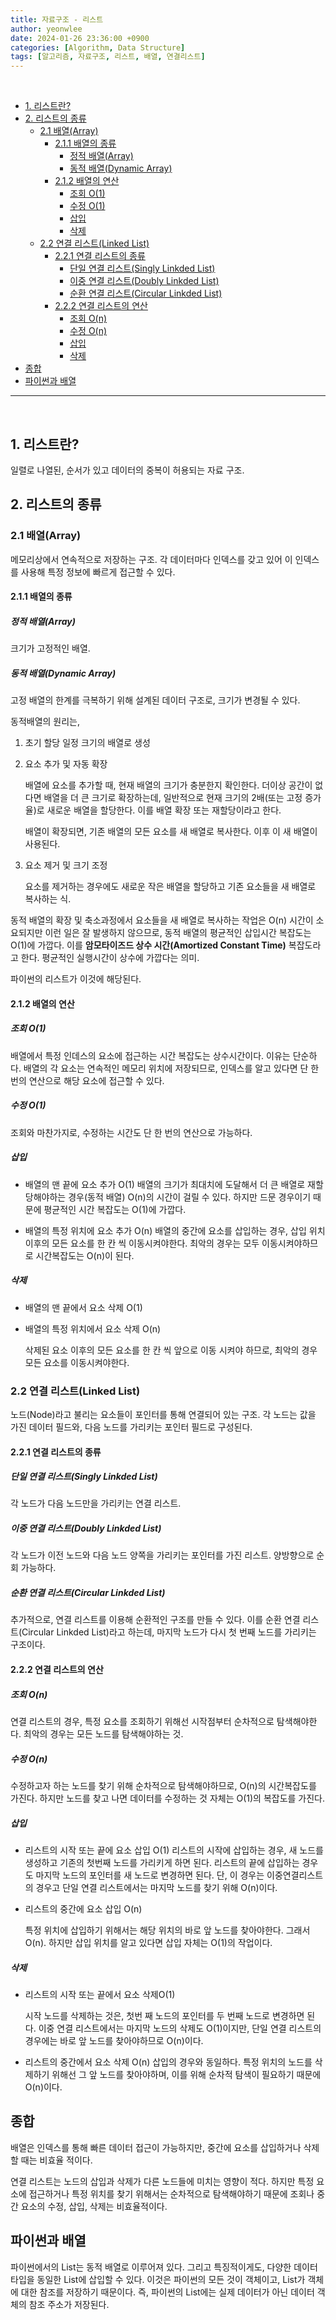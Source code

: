 ```yaml
---
title: 자료구조 - 리스트
author: yeonwlee
date: 2024-01-26 23:36:00 +0900
categories: [Algorithm, Data Structure]
tags: [알고리즘, 자료구조, 리스트, 배열, 연결리스트]
---
```


<br>

- [1. 리스트란?](#1-리스트란)
- [2. 리스트의 종류](#2-리스트의-종류)
  - [2.1 배열(Array)](#21-배열array)
    - [2.1.1 배열의 종류](#211-배열의-종류)
      - [정적 배열(Array)](#정적-배열array)
      - [동적 배열(Dynamic Array)](#동적-배열dynamic-array)
    - [2.1.2 배열의 연산](#212-배열의-연산)
      - [조회 O(1)](#조회-o1)
      - [수정 O(1)](#수정-o1)
      - [삽입](#삽입)
      - [삭제](#삭제)
  - [2.2 연결 리스트(Linked List)](#22-연결-리스트linked-list)
    - [2.2.1 연결 리스트의 종류](#221-연결-리스트의-종류)
      - [단일 연결 리스트(Singly Linkded List)](#단일-연결-리스트singly-linkded-list)
      - [이중 연결 리스트(Doubly Linkded List)](#이중-연결-리스트doubly-linkded-list)
      - [순환 연결 리스트(Circular Linkded List)](#순환-연결-리스트circular-linkded-list)
    - [2.2.2 연결 리스트의 연산](#222-연결-리스트의-연산)
      - [조회 O(n)](#조회-on)
      - [수정 O(n)](#수정-on)
      - [삽입](#삽입-1)
      - [삭제](#삭제-1)
- [종합](#종합)
- [파이썬과 배열](#파이썬과-배열)

---

<br>

## 1. 리스트란?

일렬로 나열된, 순서가 있고 데이터의 중복이 허용되는 자료 구조.

## 2. 리스트의 종류

### 2.1 배열(Array)

메모리상에서 연속적으로 저장하는 구조. 각 데이터마다 인덱스를 갖고 있어 이 인덱스를 사용해 특정 정보에 빠르게 접근할 수 있다.

#### 2.1.1 배열의 종류

##### 정적 배열(Array)

크기가 고정적인 배열.

##### 동적 배열(Dynamic Array)

고정 배열의 한계를 극복하기 위해 설계된 데이터 구조로, 크기가 변경될 수 있다.

동적배열의 원리는,

1. 초기 할당
   일정 크기의 배열로 생성

2. 요소 추가 및 자동 확장

   배열에 요소를 추가할 때, 현재 배열의 크기가 충분한지 확인한다. 더이상 공간이 없다면 배열을 더 큰 크기로 확장하는데, 일반적으로 현재 크기의 2배(또는 고정 증가율)로 새로운 배열을 할당한다. 이를 배열 확장 또는 재할당이라고 한다.

   배열이 확장되면, 기존 배열의 모든 요소를 새 배열로 복사한다. 이후 이 새 배열이 사용된다.

3. 요소 제거 및 크기 조정

   요소를 제거하는 경우에도 새로운 작은 배열을 할당하고 기존 요소들을 새 배열로 복사하는 식.

동적 배열의 확장 및 축소과정에서 요소들을 새 배열로 복사하는 작업은 O(n) 시간이 소요되지만 이런 일은 잘 발생하지 않으므로, 동적 배열의 평균적인 삽입시간 복잡도는 O(1)에 가깝다. 이를 **암모타이즈드 상수 시간(Amortized Constant Time)** 복잡도라고 한다. 평균적인 실행시간이 상수에 가깝다는 의미.

파이썬의 리스트가 이것에 해당된다.

#### 2.1.2 배열의 연산

##### 조회 O(1)

배열에서 특정 인데스의 요소에 접근하는 시간 복잡도는 상수시간이다. 이유는 단순하다. 배열의 각 요소는 연속적인 메모리 위치에 저장되므로, 인덱스를 알고 있다면 단 한 번의 연산으로 해당 요소에 접근할 수 있다.

##### 수정 O(1)

조회와 마찬가지로, 수정하는 시간도 단 한 번의 연산으로 가능하다.

##### 삽입

- 배열의 맨 끝에 요소 추가 O(1)
  배열의 크기가 최대치에 도달해서 더 큰 배열로 재할당해야하는 경우(동적 배열) O(n)의 시간이 걸릴 수 있다. 하지만 드문 경우이기 때문에 평균적인 시간 복잡도는 O(1)에 가깝다.

- 배열의 특정 위치에 요소 추가 O(n)
  배열의 중간에 요소를 삽입하는 경우, 삽입 위치 이후의 모든 요소를 한 칸 씩 이동시켜야한다. 최악의 경우는 모두 이동시켜야하므로 시간복잡도는 O(n)이 된다.

##### 삭제

- 배열의 맨 끝에서 요소 삭제 O(1)
- 배열의 특정 위치에서 요소 삭제 O(n)

  삭제된 요소 이후의 모든 요소를 한 칸 씩 앞으로 이동 시켜야 하므로, 최악의 경우 모든 요소를 이동시켜야한다.

### 2.2 연결 리스트(Linked List)

노드(Node)라고 불리는 요소들이 포인터를 통해 연결되어 있는 구조. 각 노드는 값을 가진 데이터 필드와, 다음 노드를 가리키는 포인터 필드로 구성된다.

#### 2.2.1 연결 리스트의 종류

##### 단일 연결 리스트(Singly Linkded List)

각 노드가 다음 노드만을 가리키는 연결 리스트.

##### 이중 연결 리스트(Doubly Linkded List)

각 노드가 이전 노드와 다음 노드 양쪽을 가리키는 포인터를 가진 리스트. 양방향으로 순회 가능하다.

##### 순환 연결 리스트(Circular Linkded List)

추가적으로,
연결 리스트를 이용해 순환적인 구조를 만들 수 있다. 이를 순환 연결 리스트(Circular Linkded List)라고 하는데, 마지막 노드가 다시 첫 번째 노드를 가리키는 구조이다.

#### 2.2.2 연결 리스트의 연산

##### 조회 O(n)

연결 리스트의 경우, 특정 요소를 조회하기 위해선 시작점부터 순차적으로 탐색해야한다. 최악의 경우는 모든 노드를 탐색해야하는 것.

##### 수정 O(n)

수정하고자 하는 노드를 찾기 위해 순차적으로 탐색해야하므로, O(n)의 시간복잡도를 가진다. 하지만 노드를 찾고 나면 데이터를 수정하는 것 자체는 O(1)의 복잡도를 가진다.

##### 삽입

- 리스트의 시작 또는 끝에 요소 삽입 O(1)
  리스트의 시작에 삽입하는 경우, 새 노드를 생성하고 기존의 첫번째 노드를 가리키게 하면 된다. 리스트의 끝에 삽입하는 경우도 마지막 노드의 포인터를 새 노드로 변경하면 된다.
  단, 이 경우는 이중연결리스트의 경우고 단일 연결 리스트에서는 마지막 노드를 찾기 위해 O(n)이다.

- 리스트의 중간에 요소 삽입 O(n)

  특정 위치에 삽입하기 위해서는 해당 위치의 바로 앞 노드를 찾아야한다. 그래서 O(n). 하지만 삽입 위치를 알고 있다면 삽입 자체는 O(1)의 작업이다.

##### 삭제

- 리스트의 시작 또는 끝에서 요소 삭제O(1)

  시작 노드를 삭제하는 것은, 첫번 째 노드의 포인터를 두 번째 노드로 변경하면 된다. 이중 연결 리스트에서는 마지막 노드의 삭제도 O(1)이지만, 단일 연결 리스트의 경우에는 바로 앞 노드를 찾아야하므로 O(n)이다.

- 리스트의 중간에서 요소 삭제 O(n)
  삽입의 경우와 동일하다. 특정 위치의 노드를 삭제하기 위해선 그 앞 노드를 찾아야하며, 이를 위해 순차적 탐색이 필요하기 때문에 O(n)이다.

## 종합

배열은 인덱스를 통해 빠른 데이터 접근이 가능하지만, 중간에 요소를 삽입하거나 삭제할 때는 비효율 적이다.

연결 리스트는 노드의 삽입과 삭제가 다른 노드들에 미치는 영향이 적다. 하지만 특정 요소에 접근하거나 특정 위치를 찾기 위해서는 순차적으로 탐색해야하기 때문에 조회나 중간 요소의 수정, 삽입, 삭제는 비효율적이다.

## 파이썬과 배열

파이썬에서의 List는 동적 배열로 이루어져 있다. 그리고 특징적이게도, 다양한 데이터 타입을 동일한 List에 삽입할 수 있다.
이것은 파이썬의 모든 것이 객체이고, List가 객체에 대한 참조를 저장하기 때문이다. 즉, 파이썬의 List에는 실제 데이터가 아닌 데이터 객체의 참조 주소가 저장된다.
